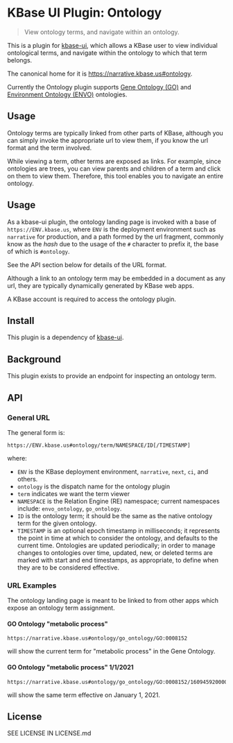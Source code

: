 # KBase UI Plugin: Ontology

> View ontology terms, and navigate within an ontology.

This is a plugin for [kbase-ui](https://github.com/kbase/kbase-ui), which allows a KBase user to view individual ontological terms, and navigate within the ontology to which that term belongs.

The canonical home for it is https://narrative.kbase.us#ontology.

Currently the Ontology plugin supports [Gene Ontology (GO)](http://geneontology.org) and [Environment Ontology (ENVO)](http://www.environmentontology.org) ontologies.

## Usage

Ontology terms are typically linked from other parts of KBase, although you can simply invoke the appropriate url to view them, if you know the url format and the term involved.

While viewing a term, other terms are exposed as links. For example, since ontologies are trees, you can view parents and children of a term and click on them to view them. Therefore, this tool enables you to navigate an entire ontology.
<!-- 
### Viewing a Term

[https://ci.kbase.us#ontology/term/go_ontology/GO:0008152](https://narrative.kbase.us#ontology/go_ontology/GO:0008152) will show the term for "metabolic process" in the Gene Ontology. -->

<!-- [](https://ci.kbase.us#ontology/envo/) -->
## Usage

As a kbase-ui plugin, the ontology landing page is invoked with a base of `https://ENV.kbase.us`, where `ENV` is the deployment environment such as `narrative` for production, and a path formed by the url fragment, commonly know as the _hash_ due to the usage of the `#` character to prefix it, the base of which is `#ontology`.

See the API section below for details of the URL format.

Although a link to an ontology term may be embedded in a document as any url, they are typically dynamically generated by KBase web apps.

A KBase account is required to access the ontology plugin.

## Install

This plugin is a dependency of [kbase-ui](https://github.com/kbase/kbase-ui).

## Background

This plugin exists to provide an endpoint for inspecting an ontology term.

## API
### General URL

The general form is:

```url
https://ENV.kbase.us#ontology/term/NAMESPACE/ID[/TIMESTAMP]
```

where:

- `ENV` is the KBase deployment environment, `narrative`, `next`, `ci`, and others.
- `ontology` is the dispatch name for the ontology plugin
- `term` indicates we want the term viewer
- `NAMESPACE` is the Relation Engine (RE) namespace; current namespaces include: `envo_ontology`, `go_ontology`.
- `ID` is the ontology term; it should be the same as the native ontology term for the given ontology.
- `TIMESTAMP` is an optional epoch timestamp in milliseconds; it represents the point in time at which to consider the ontology, and defaults to the current time. Ontologies are updated periodically; in order to manage changes to ontologies over time, updated, new, or deleted terms are marked with start and end timestamps, as appropriate, to define when they are to be considered effective.

### URL Examples

The ontology landing page is meant to be linked to from other apps which expose an ontology term assignment.

#### GO Ontology "metabolic process"

```url
https://narrative.kbase.us#ontology/go_ontology/GO:0008152
```

will show the current term for "metabolic process" in the Gene Ontology.

#### GO Ontology "metabolic process" 1/1/2021

```url
https://narrative.kbase.us#ontology/go_ontology/GO:0008152/1609459200000
```

will show the same term effective on January 1, 2021.

## License
SEE LICENSE IN LICENSE.md
